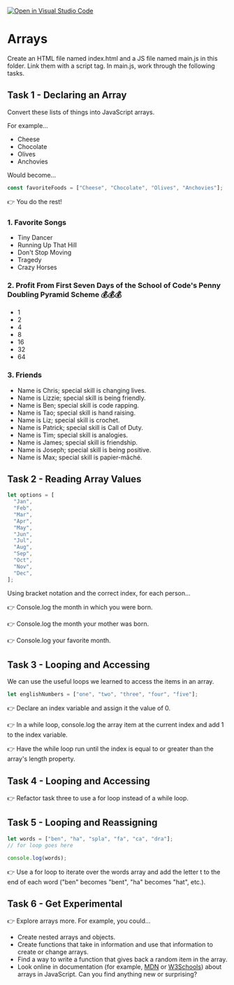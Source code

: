 [![Open in Visual Studio Code](https://classroom.github.com/assets/open-in-vscode-c66648af7eb3fe8bc4f294546bfd86ef473780cde1dea487d3c4ff354943c9ae.svg)](https://classroom.github.com/online_ide?assignment_repo_id=8706705&assignment_repo_type=AssignmentRepo)
# Arrays

Create an HTML file named index.html and a JS file named main.js in this folder. Link them with a script tag. In main.js, work through the following tasks.

## Task 1 - Declaring an Array

Convert these lists of things into JavaScript arrays.

For example...

- Cheese
- Chocolate
- Olives
- Anchovies

Would become...

```js
const favoriteFoods = ["Cheese", "Chocolate", "Olives", "Anchovies"];
```

👉 You do the rest!

### 1. Favorite Songs

- Tiny Dancer
- Running Up That Hill
- Don't Stop Moving
- Tragedy
- Crazy Horses

### 2. Profit From First Seven Days of the School of Code's Penny Doubling Pyramid Scheme 💰💰💰

- 1
- 2
- 4
- 8
- 16
- 32
- 64

### 3. Friends

- Name is Chris; special skill is changing lives.
- Name is Lizzie; special skill is being friendly.
- Name is Ben; special skill is code rapping.
- Name is Tao; special skill is hand raising.
- Name is Liz; special skill is crochet.
- Name is Patrick; special skill is Call of Duty.
- Name is Tim; special skill is analogies.
- Name is James; special skill is friendship.
- Name is Joseph; special skill is being positive.
- Name is Max; special skill is papier-mâché.

## Task 2 - Reading Array Values

```js
let options = [
  "Jan",
  "Feb",
  "Mar",
  "Apr",
  "May",
  "Jun",
  "Jul",
  "Aug",
  "Sep",
  "Oct",
  "Nov",
  "Dec",
];
```

Using bracket notation and the correct index, for each person...

👉 Console.log the month in which you were born.

👉 Console.log the month your mother was born.

👉 Console.log your favorite month.

## Task 3 - Looping and Accessing

We can use the useful loops we learned to access the items in an array.

```js
let englishNumbers = ["one", "two", "three", "four", "five"];
```

👉 Declare an index variable and assign it the value of 0.

👉 In a while loop, console.log the array item at the current index and add 1 to the index variable.

👉 Have the while loop run until the index is equal to or greater than the array's length property.

## Task 4 - Looping and Accessing

👉 Refactor task three to use a for loop instead of a while loop.

## Task 5 - Looping and Reassigning

```js
let words = ["ben", "ha", "spla", "fa", "ca", "dra"];
// for loop goes here

console.log(words);
```

👉 Use a for loop to iterate over the words array and add the letter t to the end of each word ("ben" becomes "bent", "ha" becomes "hat", etc.).

## Task 6 - Get Experimental

👉 Explore arrays more. For example, you could...

- Create nested arrays and objects.
- Create functions that take in information and use that information to create or change arrays.
- Find a way to write a function that gives back a random item in the array.
- Look online in documentation (for example, [MDN](https://developer.mozilla.org/en-US/docs/Web/JavaScript/Reference/Global_Objects/Array) or [W3Schools](https://www.w3schools.com/js/js_arrays.asp)) about arrays in JavaScript. Can you find anything new or surprising?
